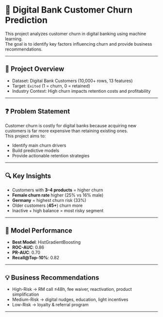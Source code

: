 # 📌 Digital Bank Customer Churn Prediction

This project analyzes customer churn in digital banking using machine learning.  
The goal is to identify key factors influencing churn and provide business recommendations.

---

## 📖 Project Overview
- Dataset: Digital Bank Customers (10,000+ rows, 13 features)  
- Target: `Exited` (1 = churn, 0 = retained)  
- Industry Context: High churn impacts retention costs and profitability  

---

## ❓ Problem Statement
Customer churn is costly for digital banks because acquiring new customers is far more expensive than retaining existing ones.  
This project aims to:
- Identify main churn drivers  
- Build predictive models  
- Provide actionable retention strategies  

---

## 🔍 Key Insights
- Customers with **3–4 products** = higher churn  
- **Female churn rate** higher (25% vs 16% male)  
- **Germany** = highest churn risk (33%)  
- Older customers (**45+**) churn more  
- Inactive + high balance = most risky segment  

---

## 🤖 Model Performance
- **Best Model**: HistGradientBoosting  
- **ROC-AUC**: 0.86  
- **PR-AUC**: 0.70  
- **Recall@Top-10%**: 0.82  

---

## 💡 Business Recommendations
- High-Risk → RM call ≤48h, fee waiver, reactivation, product simplification  
- Medium-Risk → digital nudges, education, light incentives  
- Low-Risk → loyalty & referral program  

---
